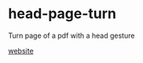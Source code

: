 # head-page-turn
Turn page of a pdf with a head gesture

[website](https://dvidbruhm.github.io/head-page-turn/)
